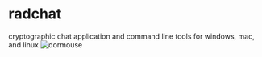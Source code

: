# radchat
cryptographic chat application and command line tools for windows, mac, and linux
![dormouse](https://github.com/justinddix/radchat/images/dormouse2.png)
